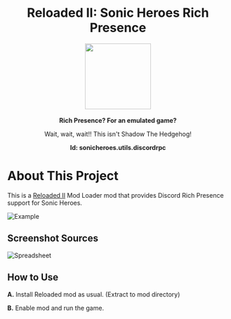 <div align="center">
	<h1>Reloaded II: Sonic Heroes Rich Presence</h1>
	<img src="https://i.imgur.com/BjPn7rU.png" width="150" align="center" />
	<br/> <br/>
	<strong>Rich Presence? For an emulated game?<br/></strong>
    <p>Wait, wait, wait!! This isn't Shadow The Hedgehog!</p>
<b>Id: sonicheroes.utils.discordrpc</b>
</div>


# About This Project

This is a [Reloaded II](https://github.com/Reloaded-Project/Reloaded-II) Mod Loader mod that provides Discord Rich Presence support for Sonic Heroes.

![Example](https://i.imgur.com/cOYnGkh.png)

## Screenshot Sources

![Spreadsheet](https://i.imgur.com/F31mv8f.png)

## How to Use

**A.** Install Reloaded mod as usual. (Extract to mod directory)

**B.** Enable mod and run the game.

